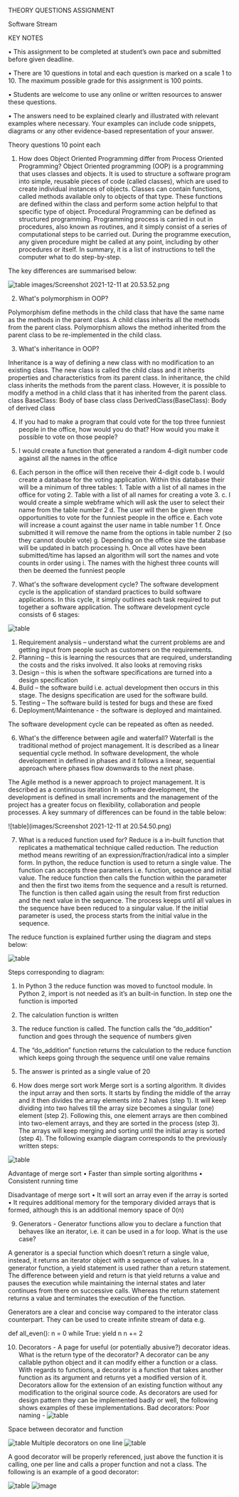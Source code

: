 THEORY QUESTIONS ASSIGNMENT

Software Stream






KEY NOTES

•	This assignment to be completed at student’s own pace and submitted before given deadline. 

•	There are 10 questions in total and each question is marked on a scale 1 to 10. The maximum possible grade for this assignment is 100 points. 

•	Students are welcome to use any online or written resources to answer these questions. 

•	The answers need to be explained clearly and illustrated with relevant examples where necessary. Your examples can include code snippets, diagrams or any other evidence-based representation of your answer. 

 Theory questions	10 point each
1.	How does Object Oriented Programming differ from Process Oriented Programming?
Object Oriented programming (OOP) is a programming that uses classes and objects. It is used to structure a software program into simple, reusable pieces of code (called classes), which are used to create individual instances of objects. 
Classes can contain functions, called methods available only to objects of that type. These functions are defined within the class and perform some action helpful to that specific type of object.
Procedural Programming can be defined as structured programming. Programming process is carried in out in procedures, also known as routines, and it simply consist of a series of computational steps to be carried out. During the programme execution, any given procedure might be called at any point, including by other procedures or itself. In summary, it is a list of instructions to tell the computer what to do step-by-step.

The key differences are summarised below:

![table](images/Screenshot%202021-12-11%20at%2020.53.52.png![image](https://user-images.githubusercontent.com/61808090/145691571-7a6927dc-ac3c-4c31-8ecf-4cae09c2edf6.png)
)
images/Screenshot 2021-12-11 at 20.53.52.png

2.	What's polymorphism in OOP?

Polymorphism define methods in the child class that have the same name as the methods in the parent class. A child class inherits all the methods from the parent class. Polymorphism allows the method inherited from the parent class to be re-implemented in the child class.


3.	What's inheritance in OOP?

Inheritance is a way of defining a new class with no modification to an existing class. The new class is called the child class and it inherits properties and characteristics from its parent class. In inheritance, the child class inherits the methods from the parent class. However, it is possible to modify a method in a child class that it has inherited from the parent class.
class BaseClass:
  Body of base class
class DerivedClass(BaseClass):
  Body of derived class

4.	If you had to make a program that could vote for the top three funniest people in the office, how would you do that? How would you make it possible to vote on those people?


6.	I would create a function that generated a random 4-digit number code against all the names in the office
7.	Each person in the office will then receive their 4-digit code 
b.	I would create a database for the voting application. Within this database their will be a minimum of three tables: 1. Table with a list of all names in the office for voting 2. Table with a list of all names for creating a vote 3.
c.	I would create a simple webframe which will ask the user to select their name from the table number 2
d.	The user will then be given three opportunities to vote for the funniest people in the office
e.	Each vote will increase a count against the user name in table number 1
f.	Once submitted it will remove the name from the options in table number 2 (so they cannot double vote)
g.	Depending on the office size the database will be updated in batch processing
h.	Once all votes have been submitted/time has lapsed an algorithm will sort the names and vote counts in order using
i.	The names with the highest three counts will then be deemed the funniest people 


5.	What's the software development cycle?
The software development cycle is the application of standard practices to build software applications. In this cycle, it simply outlines each task required to put together a software application. The software development cycle consists of 6 stages:

![table](images/Picture2software.png)
 
1.	Requirement analysis – understand what the current problems are and getting input from people such as customers  on the requirements.
2.	Planning – this is learning the resources that are required, understanding the costs and the risks involved. It also looks at removing risks
3.	Design – this is when the software specifications are turned into a design specification
4.	Build – the software build i.e. actual development then occurs in this stage. The designs specification are used for the software build.
5.	Testing – The software build is tested for bugs and these are fixed
6.	Deployment/Maintenance -  the software is deployed and maintained.

The software development cycle can be repeated as often as needed.

6.	What's the difference between agile and waterfall?
Waterfall is the traditional method of project management.  It is described as a linear sequential cycle method. In software development, the whole development in defined in phases and it follows a linear, sequential approach where phases flow downwards to the next phase.

The Agile method is a newer approach to project management. It is described as a continuous iteration  In software development, the development is defined in small increments and the management of the project has a greater focus on flexibility, collaboration and people processes.
A key summary of differences can be found in the table below:

![table](images/Screenshot 2021-12-11 at 20.54.50.png)



7.	What is a reduced function used for?
Reduce is a in-built function that replicates a mathematical technique called  reduction. The reduction method means rewriting of an expression/fraction/radical into a simpler form. In python, the reduce function is used to return a single value. The function can accepts three parameters i.e. function, sequence and initial value. The reduce function then calls the function within the parameter and then the first two items from the sequence and a result is returned. The function is then called again using the result from first reduction and the next value in the sequence. The process keeps until all values in the sequence have been reduced to a singular value. If the initial parameter is used, the process starts from the initial value in the sequence.

The reduce function is explained further using the diagram and steps below:

![table](images/Picture4.png)
 
Steps corresponding to diagram:
1.	In Python 3 the reduce function was moved to functool module. In Python 2, import is not needed as it’s an built-in function. In step one the function is imported
2.	The calculation function is written
3.	The reduce function is called. The function calls the “do_addition” function and goes through the sequence of numbers given
4.	The “do_addition” function returns the calculation to the reduce function which keeps going through the sequence until one value remains
5.	The answer is printed as a single value of 20



8.	How does merge sort work
Merge sort is a sorting algorithm. It divides the input array and then sorts. It starts by finding the middle of the array and it then divides the array elements into 2 halves (step 1). It will keep dividing into two halves till the array size becomes a singular (one) element (step 2). Following this, one element arrays are then combined into two-element arrays, and they are sorted in the process (step 3). The arrays will keep merging and sorting until the initial array is sorted (step 4). The following example diagram corresponds to the previously written steps:
 
![table](images/Picture5.png)


Advantage of merge sort
•	Faster than simple sorting algorithms
•	Consistent running time

Disadvantage of merge sort
•	It will sort an array even if the array is sorted
•	It requires additional memory for the temporary divided arrays that is formed, although this is an additional memory space of 0(n)



9.	Generators - Generator functions allow you to declare a function that behaves like an iterator, i.e. it can be used in a for loop. What is the use case?

A generator is a special function which doesn’t return a single value, instead, it returns an iterator object with a sequence of values. In a generator function, a yield statement is used rather than a return statement. The difference between yield and return is that yield returns a value and pauses the execution while maintaining the internal states and later continues from there on successive calls. Whereas the return statement returns a value and terminates the execution of the function.

Generators are a clear and concise way compared to the interator class counterpart. They can be used to create infinite stream of data e.g.

def all_even():
    n = 0
    while True:
        yield n
        n += 2



10.	Decorators - A page for useful (or potentially abusive?) decorator ideas. What is the return type of the decorator?
A decorator can be any callable python object and it can modify either a function or a class. With regards to functions, a decorator is a function that takes another function as its argument and returns yet a modified version of it. Decorators allow for the extension of an existing function without any modification to the original source code. As decorators are used for design pattern they can be implemented badly or well, the following shows examples of these implementations.
Bad decorators:
Poor naming -
![table](images/Picture7.png)


Space between decorator and function

 ![table](images/Picture8.png)
Multiple decorators on one line
 ![table](images/Picture9.png)

A good decorator will be properly referenced, just above the function it is calling, one per line and calls a proper function and not a class. The following is an example of a good decorator:
 
 ![table](images/Picture10.png)
![image](https://user-images.githubusercontent.com/61808090/145691249-8ec27a45-180f-4c10-a5d2-5b07f98b7af2.png)
